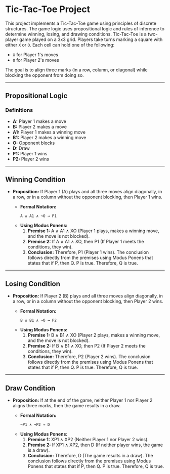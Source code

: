 
# Tic-Tac-Toe Project

This project implements a Tic-Tac-Toe game using principles of discrete structures. The game logic uses propositional logic and rules of inference to determine winning, losing, and drawing conditions. Tic-Tac-Toe is a two-player game played on a 3x3 grid. Players take turns marking a square with either `X` or `O`. Each cell can hold one of the following:
- `X` for Player 1's moves
- `O` for Player 2's moves

The goal is to align three marks (in a row, column, or diagonal) while blocking the opponent from doing so.

---

## **Propositional Logic**

### **Definitions**
- **A:** Player 1 makes a move
- **B:** Player 2 makes a move
- **A1:** Player 1 makes a winning move
- **B1:** Player 2 makes a winning move
- **O:** Opponent blocks
- **D:** Draw
- **P1:** Player 1 wins
- **P2:** Player 2 wins

---

## **Winning Condition**
- **Proposition:** If Player 1 (A) plays and all three moves align diagonally, in a row, or in a column without the opponent blocking, then Player 1 wins.
  
  - **Formal Notation:**
    ```
    A ∧ A1 ∧ ¬O → P1
    ```
  - **Using Modus Ponens:**
    1. **Premise 1:** A ∧ A1 ∧ XO (Player 1 plays, makes a winning move, and the move is not blocked).
    2. **Premise 2:** If A ∧ A1 ∧ XO, then P1 (If Player 1 meets the conditions, they win).
    3. **Conclusion:** Therefore, P1 (Player 1 wins). The conclusion follows directly from the premises using Modus Ponens that states that if P, then Q.
P is true.
Therefore, Q is true.


---

## **Losing Condition**
- **Proposition:** If Player 2 (B) plays and all three moves align diagonally, in a row, or in a column without the opponent blocking, then Player 2 wins.
  
  - **Formal Notation:**
    ```
    B ∧ B1 ∧ ¬O → P2
    ```
  - **Using Modus Ponens:**
    1. **Premise 1:** B ∧ B1 ∧ XO (Player 2 plays, makes a winning move, and the move is not blocked).
    2. **Premise 2:** If B ∧ B1 ∧ XO, then P2 (If Player 2 meets the conditions, they win).
    3. **Conclusion:** Therefore, P2 (Player 2 wins). The conclusion follows directly from the premises using Modus Ponens that states that if P, then Q.
P is true.
Therefore, Q is true.


---

## **Draw Condition**
- **Proposition:** If at the end of the game, neither Player 1 nor Player 2 aligns three marks, then the game results in a draw.
  
  - **Formal Notation:**
    ```
    ¬P1 ∧ ¬P2 → D
    ```
  - **Using Modus Ponens:**
    1. **Premise 1:** XP1 ∧ XP2 (Neither Player 1 nor Player 2 wins).
    2. **Premise 2:** If XP1 ∧ XP2, then D (If neither player wins, the game is a draw).
    3. **Conclusion:** Therefore, D (The game results in a draw). The conclusion follows directly from the premises using Modus Ponens that states that if P, then Q.
P is true.
Therefore, Q is true.














